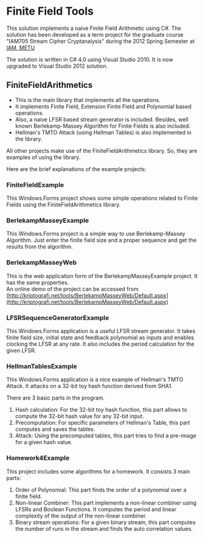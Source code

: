 Finite Field Tools
==================
This solution implements a naive Finite Field Arithmetic using C#. The solution has been developed as a term project for the graduate course "IAM705 Stream Cipher Cryptanalysis" during the 2012 Spring Semester at [IAM, METU](http://www.iam.metu.edu.tr)

The solution is written in C# 4.0 using Visual Studio 2010. It is now upgraded to Visual Studio 2012 solution.

FiniteFieldArithmetics
----------------------
* This is the main library that implements all the operations.
* It implements Finite Field, Extension Finite Field and Polynomial based operations.
* Also, a naive LFSR based stream generator is included. Besides, well known Berlekamp-Massey Algorithm for Finite Fields is also included.
* Hellman's TMTO Attack (using Hellman Tables) is also implemented in the library.

All other projects make use of the FiniteFieldArithmetics library. So, they are examples of using the library.

Here are the brief explanations of the example projects:

### FiniteFieldExample
This Windows.Forms project shows some simple operations related to Finite Fields using the FiniteFieldArithmetics library.

### BerlekampMasseyExample
This Windows.Forms project is a simple way to use Berlekamp-Massey Algorithm. Just enter the finite field size and a proper sequence and get the results from the algorithm.

### BerlekampMasseyWeb
This is the web application form of the BerlekampMasseyExample project. It has the same properties.<br />An online demo of the project can be accessed from [http://kriptografi.net/tools/BerlekampMasseyWeb/Default.aspx](http://kriptografi.net/tools/BerlekampMasseyWeb/Default.aspx)

### LFSRSequenceGeneratorExample
This Windows.Forms application is a useful LFSR stream generator. It takes finite field size, initial state and feedback polynomial as inputs and enables clocking the LFSR at any rate. It also includes the period calculation for the given LFSR.

### HellmanTablesExample
This Windows.Forms application is a nice example of Hellman's TMTO Attack. It attacks on a 32-bit toy hash function derived from SHA1.

There are 3 basic parts in the program.<br />
1.  Hash calculation: For the 32-bit toy hash function, this part allows to compute the 32-bit hash value for any 32-bit input.
2.  Precomputation: For specific parameters of Hellman's Table, this part computes and saves the tables.
3.  Attack: Using the precomputed tables, this part tries to find a pre-image for a given hash value.

### Homework4Example
This project includes some algorithms for a homework. It consists 3 main parts:
1. Order of Polynomial: This part finds the order of a polynomial over a finite field.
2. Non-linear Combiner: This part implements a non-linear combiner using LFSRs and Boolean Functions. It computes the period and linear complexity of the output of the non-linear combiner.
3. Binary stream operations: For a given binary stream, this part computes the number of runs in the stream and finds the auto correlation values.
